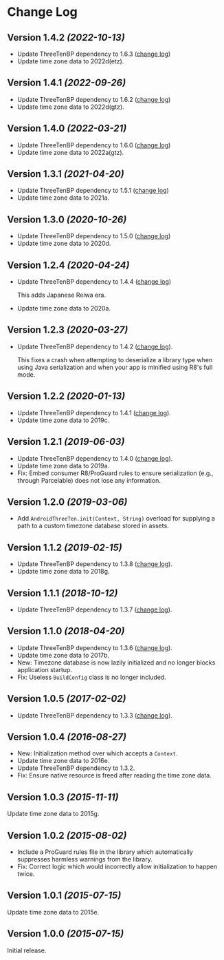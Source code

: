 Change Log
==========

Version 1.4.2 *(2022-10-13)*
----------------------------

 * Update ThreeTenBP dependency to 1.6.3 ([change log][threeten163])
 * Update time zone data to 2022d(etz).


Version 1.4.1 *(2022-09-26)*
----------------------------

 * Update ThreeTenBP dependency to 1.6.2 ([change log][threeten162])
 * Update time zone data to 2022d(gtz).


Version 1.4.0 *(2022-03-21)*
----------------------------

 * Update ThreeTenBP dependency to 1.6.0 ([change log][threeten160])
 * Update time zone data to 2022a(gtz).


Version 1.3.1 *(2021-04-20)*
----------------------------

 * Update ThreeTenBP dependency to 1.5.1 ([change log][threeten151])
 * Update time zone data to 2021a.


Version 1.3.0 *(2020-10-26)*
----------------------------

 * Update ThreeTenBP dependency to 1.5.0 ([change log][threeten150])
 * Update time zone data to 2020d.


Version 1.2.4 *(2020-04-24)*
----------------------------

 * Update ThreeTenBP dependency to 1.4.4 ([change log][threeten144])
 
   This adds Japanese Reiwa era.

 * Update time zone data to 2020a.


Version 1.2.3 *(2020-03-27)*
----------------------------

 * Update ThreeTenBP dependency to 1.4.2 ([change log][threeten142]).
 
   This fixes a crash when attempting to deserialize a library type when using Java serialization
   and when your app is minified using R8's full mode.


Version 1.2.2 *(2020-01-13)*
----------------------------

 * Update ThreeTenBP dependency to 1.4.1 ([change log][threeten141]).
 * Update time zone data to 2019c.


Version 1.2.1 *(2019-06-03)*
----------------------------

 * Update ThreeTenBP dependency to 1.4.0 ([change log][threeten140]).
 * Update time zone data to 2019a.
 * Fix: Embed consumer R8/ProGuard rules to ensure serialization (e.g., through Parcelable) does not
   lose any information.


Version 1.2.0 *(2019-03-06)*
----------------------------

 * Add `AndroidThreeTen.init(Context, String)` overload for supplying a path to a custom timezone
   database stored in assets.


Version 1.1.2 *(2019-02-15)*
----------------------------

 * Update ThreeTenBP dependency to 1.3.8 ([change log][threeten138]).
 * Update time zone data to 2018g.


Version 1.1.1 *(2018-10-12)*
----------------------------

 * Update ThreeTenBP dependency to 1.3.7 ([change log][threeten137]).


Version 1.1.0 *(2018-04-20)*
----------------------------

 * Update ThreeTenBP dependency to 1.3.6 ([change log][threeten136]).
 * Update time zone data to 2017b.
 * New: Timezone database is now lazily initialized and no longer blocks application startup.
 * Fix: Useless `BuildConfig` class is no longer included.


Version 1.0.5 *(2017-02-02)*
----------------------------

 * Update ThreeTenBP dependency to 1.3.3 ([change log][threeten133]).


Version 1.0.4 *(2016-08-27)*
----------------------------

 * New: Initialization method over which accepts a `Context`.
 * Update time zone data to 2016e.
 * Update ThreeTenBP dependency to 1.3.2.
 * Fix: Ensure native resource is freed after reading the time zone data.


Version 1.0.3 *(2015-11-11)*
----------------------------

Update time zone data to 2015g.


Version 1.0.2 *(2015-08-02)*
----------------------------

 * Include a ProGuard rules file in the library which automatically suppresses harmless warnings
   from the library.
 * Fix: Correct logic which would incorrectly allow initialization to happen twice.


Version 1.0.1 *(2015-07-15)*
----------------------------

Update time zone data to 2015e.


Version 1.0.0 *(2015-07-15)*
----------------------------

Initial release.





 [threeten133]: https://www.threeten.org/threetenbp/changes-report.html#a1.3.3
 [threeten136]: https://www.threeten.org/threetenbp/changes-report.html#a1.3.6
 [threeten137]: https://www.threeten.org/threetenbp/changes-report.html#a1.3.7
 [threeten138]: https://www.threeten.org/threetenbp/changes-report.html#a1.3.8
 [threeten140]: https://www.threeten.org/threetenbp/changes-report.html#a1.4.0
 [threeten141]: https://www.threeten.org/threetenbp/changes-report.html#a1.4.1
 [threeten142]: https://www.threeten.org/threetenbp/changes-report.html#a1.4.2
 [threeten144]: https://www.threeten.org/threetenbp/changes-report.html#a1.4.4
 [threeten150]: https://www.threeten.org/threetenbp/changes-report.html#a1.5.0
 [threeten151]: https://www.threeten.org/threetenbp/changes-report.html#a1.5.1
 [threeten160]: https://www.threeten.org/threetenbp/changes-report.html#a1.6.0
 [threeten162]: https://www.threeten.org/threetenbp/changes-report.html#a1.6.2
 [threeten163]: https://www.threeten.org/threetenbp/changes-report.html#a1.6.3
